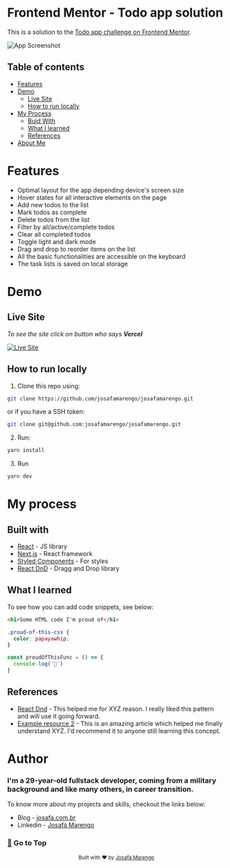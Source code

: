 # Frontend Mentor - Todo app solution

This is a solution to the [Todo app challenge on Frontend Mentor](https://www.frontendmentor.io/challenges/todo-app-Su1_KokOW). 

![App Screenshot](https://via.placeholder.com/468x300?text=App+Screenshot+Here)
## Table of contents

- [Features](#features)
- [Demo](#demo)
  - [Live Site](#live-site)
  - [How to run locally](#how-to-run-locally)
- [My Process](#my-process)
  - [Buid With](#built-with)
  - [What I learned](#what-i-learned)
  - [References](#references)
- [About Me](#author)


# Features

- Optimal layout for the app depending device's screen size
- Hover states for all interactive elements on the page
- Add new todos to the list
- Mark todos as complete
- Delete todos from the list
- Filter by all/active/complete todos
- Clear all completed todos
- Toggle light and dark mode
- Drag and drop to reorder items on the list
- All the basic functionalities are accessible on the keyboard
- The task lists is saved on local storage


# Demo

## Live Site
_To see the site click on button who says **Vercel**_

<a href='https://josafa.com.br'><img src='https://img.shields.io/badge/Vercel-000000?style=for-the-badge&logo=vercel&logoColor=white' alt='Live Site'></a>



## How to run locally


1. Clone this repo using:
```bash
git clone https://github.com/josafamarengo/josafamarengo.git
```
or if you have a SSH token:
```bash
git clone git@github.com:josafamarengo/josafamarengo.git
```


2. Run:
```bash
yarn install
```


3. Run 
```bash
yarn dev
```


# My process

## Built with

- [React](https://reactjs.org/) - JS library
- [Next.js](https://nextjs.org/) - React framework
- [Styled Components](https://styled-components.com/) - For styles
- [React DnD]() - Dragg and Drop library


## What I learned


To see how you can add code snippets, see below:

```html
<h1>Some HTML code I'm proud of</h1>
```
```css
.proud-of-this-css {
  color: papayawhip;
}
```
```js
const proudOfThisFunc = () => {
  console.log('🎉')
}
```

## References

- [React Dnd](https://www.example.com) - This helped me for XYZ reason. I really liked this pattern and will use it going forward.
- [Example resource 2](https://www.example.com) - This is an amazing article which helped me finally understand XYZ. I'd recommend it to anyone still learning this concept.


# Author

### I'm a 29-year-old fullstack developer, coming from a military background and like many others, in career transition.


To know more about my projects and skills, checkout the links below:
- Blog - [josafa.com.br](https://blog.josafa.com.br)
- Linkedin - [Josafá Marengo](https://Linkedin.com/in/josafamarengo)


### [🔼](#frontend-mentor---todo-app-solution) Go to Top

<div align="center">
  <sub>Built with ❤︎ by <a href="https://github.com/josafamarengo">Josafá Marengo</a>
</div>
